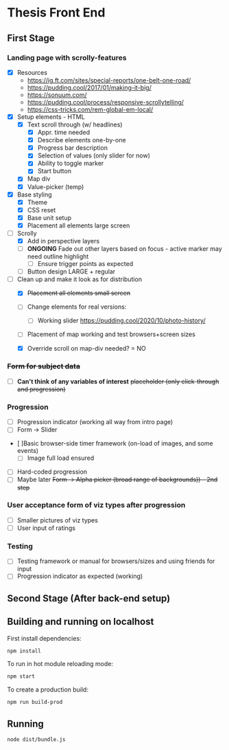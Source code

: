 # Thesis Front End

## First Stage

### Landing page with scrolly-features
- [x] Resources
    - https://ig.ft.com/sites/special-reports/one-belt-one-road/
    - https://pudding.cool/2017/01/making-it-big/
    - https://sonuum.com/
    - https://pudding.cool/process/responsive-scrollytelling/
    - https://css-tricks.com/rem-global-em-local/
- [x] Setup elements - HTML
    - [x] Text scroll through (w/ headlines)
        - [x] Appr. time needed
        - [x] Describe elements one-by-one
        - [x] Progress bar description
        - [x] Selection of values (only slider for now)
        - [x] Ability to toggle marker
        - [x] Start button
    - [x] Map div
    - [x] Value-picker (temp)
- [x] Base styling
    - [x] Theme
    - [x] CSS reset
    - [x] Base unit setup
    - [x] Placement all elements large screen
- [ ] Scrolly
    - [x] Add in perspective layers
    - [ ] **ONGOING** Fade out other layers based on focus - active marker may need outline highlight
        - [ ] Ensure trigger points as expected
    - [ ] Button design LARGE + regular
- [ ] Clean up and make it look as for distribution
    - [x] <strike>Placement all elements small screen</strike>
    - [ ] Change elements for real versions:
        - [ ] Working slider https://pudding.cool/2020/10/photo-history/
    - [ ] Placement of map working and test browsers+screen sizes
    - [x] Override scroll on map-div needed? = NO


### <strike>Form for subject data</strike>
- [ ] **Can't think of any variables of interest** <strike>placeholder (only click-through and progression)</strike>

### Progression 
- [ ] Progression indicator (working all way from intro page)
- [ ] Form -> Slider
- [ ]Basic browser-side timer framework (on-load of images, and some events)
    - [ ] Image full load ensured
- [ ] Hard-coded progression
- [ ] Maybe later <strike>Form -> Alpha picker (broad range of backgrounds)) - 2nd step</strike>

### User acceptance form of viz types after progression
- [ ] Smaller pictures of viz types
- [ ] User input of ratings 

### Testing
- [ ] Testing framework or manual for browsers/sizes and using friends for input
- [ ] Progression indicator as expected (working)

## Second Stage (After back-end setup)


## Building and running on localhost

First install dependencies:

```sh
npm install
```

To run in hot module reloading mode:

```sh
npm start
```

To create a production build:

```sh
npm run build-prod
```

## Running

```sh
node dist/bundle.js
```


